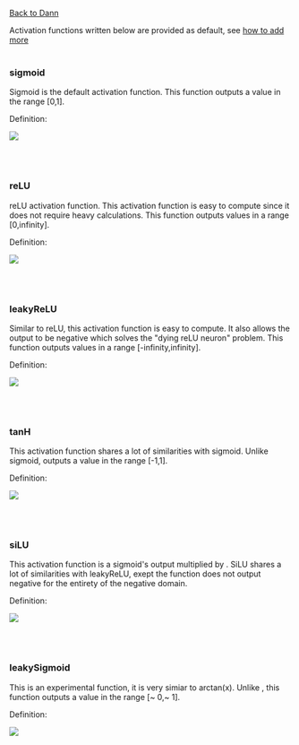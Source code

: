 [Back to Dann](https://github.com/matiasvlevi/Dann/wiki/Dann-Object)
<br/>

Activation functions written below are provided as default, see [how to add more](https://github.com/matiasvlevi/Dann/wiki/Adding-custom-activation-functions)
<br/><br/>

### sigmoid
Sigmoid is the default activation function. This function outputs a value in the range [0,1].


Definition:

<img src="https://latex.codecogs.com/svg.latex?\%20{\color{white}\sigma (x)=\frac{1}{1+e^{-x}}}" />

<br/><br/>

### reLU
reLU activation function. This activation function is easy to compute since it does not require heavy calculations. This function outputs values in a range [0,infinity].


Definition:

<img src="https://latex.codecogs.com/svg.latex?\%20{\color{white} R(x) = \begin{Bmatrix} x ,& x > 0 \\ 0 ,& x\leq 0 \end{Bmatrix}}" />

<br/><br/>

### leakyReLU
Similar to reLU, this activation function is easy to compute. It also allows the output to be negative which solves the "dying reLU neuron" problem. This function outputs values in a range [-infinity,infinity].


Definition:

<img src="https://latex.codecogs.com/svg.latex?\%20{\color{white} R(x) = \begin{Bmatrix} x ,& x > 0 \\ 0.01x ,& x\leq 0 \end{Bmatrix}}" />

<br/><br/>

### tanH
This activation function shares a lot of similarities with sigmoid. Unlike sigmoid,  outputs a value in the range [-1,1].


Definition:

<img src="https://latex.codecogs.com/svg.latex?\%20{\color{white} \tanh(x)=\frac{\left(e^{x}-e^{-x}\right)}{\left(e^{x}+e^{-x}\right)}}" />

<br/><br/>

### siLU
This activation function is a sigmoid's output multiplied by . SiLU shares a lot of similarities with leakyReLU, exept the function does not output negative for the entirety of the negative domain. 

Definition:

<img src="https://latex.codecogs.com/svg.latex?\%20{\color{white} S(x)= x\sigma(x) = \frac{x}{1+e^{-x}}}" />

<br/><br/>

### leakySigmoid
This is an experimental function, it is very simiar to arctan(x). Unlike , this function outputs a value in the range [~ 0,~ 1].

Definition:

<img src="https://latex.codecogs.com/svg.latex?\%20{\color{white}\varsigma(x)=\frac{100+x\left(e^{-x}+1\right)}{100\left(e^{-x}+1\right)}}" />

<br/><br/>
